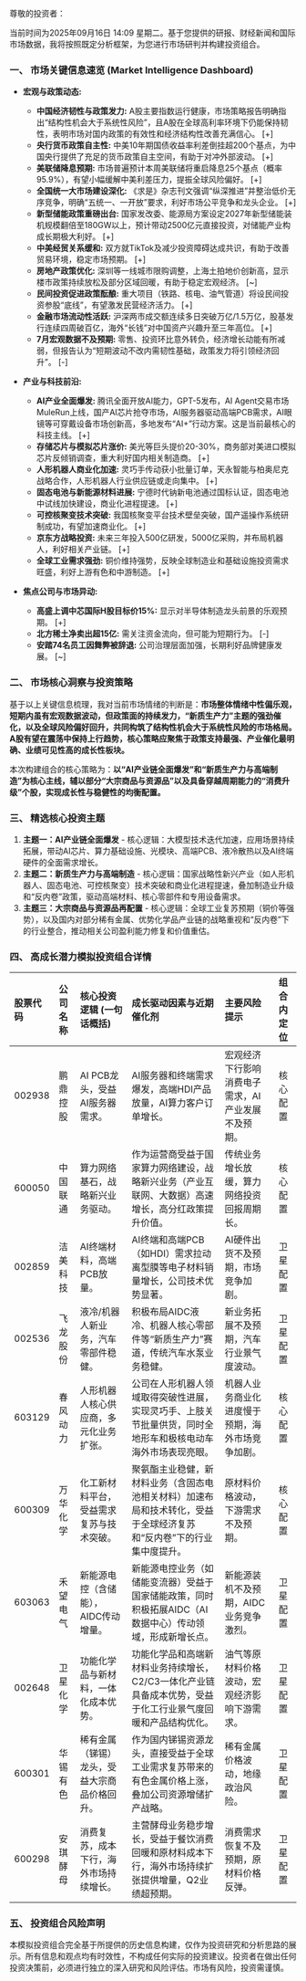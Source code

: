 尊敬的投资者：

当前时间为2025年09月16日 14:09 星期二。基于您提供的研报、财经新闻和国际市场数据，我将按照既定分析框架，为您进行市场研判并构建投资组合。

### 一、 市场关键信息速览 (Market Intelligence Dashboard)

*   **宏观与政策动态:**
    *   **中国经济韧性与政策发力:** A股主要指数运行健康，市场策略报告明确指出“结构性机会大于系统性风险”，且A股在全球高利率环境下仍能保持韧性，表明市场对国内政策的有效性和经济结构性改善充满信心。 [+]
    *   **央行货币政策自主性:** 中美10年期国债收益率利差倒挂超200个基点，为中国央行提供了充足的货币政策自主空间，有助于对冲外部波动。 [+]
    *   **美联储降息预期:** 市场普遍预计本周美联储将重启降息25个基点（概率95.9%），有望小幅缓解中美利差压力，提振全球风险偏好。 [+]
    *   **全国统一大市场建设深化:** 《求是》杂志刊文强调“纵深推进”并整治低价无序竞争，明确“五统一、一开放”要求，利好市场公平竞争和龙头企业。 [+]
    *   **新型储能政策重磅出台:** 国家发改委、能源局方案设定2027年新型储能装机规模翻倍至180GW以上，预计带动2500亿元直接投资，对储能产业构成长期极大利好。 [+]
    *   **中美经贸关系缓和:** 双方就TikTok及减少投资障碍达成共识，有助于改善贸易环境，稳定市场预期。 [+]
    *   **房地产政策优化:** 深圳等一线城市限购调整，上海土拍地价创新高，显示楼市政策持续放松及部分区域回暖，有助于稳定宏观经济。 [~]
    *   **民间投资促进政策酝酿:** 重大项目（铁路、核电、油气管道）将设民间投资参股“底线”，有望激发民营经济活力。 [+]
    *   **金融市场流动性活跃:** 沪深两市成交额连续多日突破万亿/1.5万亿，股基发行连续四周破百亿，海外“长钱”对中国资产兴趣升至三年高位。 [+]
    *   **7月宏观数据不及预期:** 零售、投资环比意外转负，经济增长动能有所减弱，但报告认为“短期波动不改内需韧性基础，政策发力将引领经济回升”。 [-]

*   **产业与科技前沿:**
    *   **AI产业全面爆发:** 腾讯全面开放AI能力，GPT-5发布，AI Agent交易市场MuleRun上线，国产AI芯片抢夺市场，AI服务器驱动高端PCB需求，AI眼镜等可穿戴设备市场创新高，多地发布“AI+”行动方案。这是当前最核心的科技主线。 [+]
    *   **存储芯片与模拟芯片涨价:** 美光等巨头提价20-30%，商务部对美进口模拟芯片反倾销调查，重大利好国内相关制造商。 [+]
    *   **人形机器人商业化加速:** 灵巧手传动获小批量订单，天永智能与柏奥尼克战略合作，人形机器人行业供应链或走向集中。 [+]
    *   **固态电池与新能源材料进展:** 宁德时代钠新电池通过国标认证，固态电池中试线加快建设，商业化进程提速。 [+]
    *   **可控核聚变技术突破:** 我国核聚变平台技术壁垒突破，国产遥操作系统研制成功，有望加速商业化。 [+]
    *   **京东方战略投资:** 未来三年投入500亿研发，5000亿采购，并布局机器人，利好相关产业链。 [+]
    *   **全球工业需求强劲:** 铜价维持强势，反映全球制造业和基础设施投资需求旺盛，利好上游有色和中游制造。 [+]

*   **焦点公司与市场异动:**
    *   **高盛上调中芯国际H股目标价15%:** 显示对半导体制造龙头前景的乐观预期。 [+]
    *   **北方稀土净卖出超15亿:** 需关注资金流向，但可能为短期行为。 [-]
    *   **安踏74名员工因舞弊被辞退:** 公司治理层面加强，长期利好品牌健康发展。 [~]

### 二、 市场核心洞察与投资策略

基于以上关键信息梳理，我对当前市场情绪的判断是：**市场整体情绪中性偏乐观，短期内虽有宏观数据波动，但政策面的持续发力，“新质生产力”主题的强劲催化，以及全球风险偏好回升，共同构筑了结构性机会大于系统性风险的市场格局。A股有望在震荡中保持上行趋势，核心策略应聚焦于政策支持最强、产业催化最明确、业绩可见性高的成长性板块。**

本次构建组合的核心策略为：**以“AI产业链全面爆发”和“新质生产力与高端制造”为核心主线，辅以部分“大宗商品与资源品”以及具备穿越周期能力的“消费升级”个股，实现成长性与稳健性的均衡配置。**

### 三、 精选核心投资主题

1.  **主题一：AI产业链全面爆发** - 核心逻辑：大模型技术迭代加速，应用场景持续拓展，带动AI芯片、算力基础设施、光模块、高端PCB、液冷散热以及AI终端硬件的全面需求增长。
2.  **主题二：新质生产力与高端制造** - 核心逻辑：国家战略性新兴产业（如人形机器人、固态电池、可控核聚变）技术突破和商业化进程提速，叠加制造业升级和“反内卷”政策，驱动高端材料、核心零部件和专用设备需求。
3.  **主题三：大宗商品与资源品再配置** - 核心逻辑：全球工业复苏预期（铜价等强势），以及国内对部分稀有金属、优势化学品产业链的战略重视和“反内卷”下的行业整合，推动相关公司盈利能力修复和价值重估。

### 四、 高成长潜力模拟投资组合详情

| 股票代码 | 公司名称 | 核心投资逻辑 (一句话概括) | 成长驱动因素与近期催化剂 | 主要风险提示 | 组合内定位 |
| :------- | :------- | :------------------------ | :----------------------- | :----------- | :--------- |
| 002938   | 鹏鼎控股 | AI PCB龙头，受益AI服务器需求。 | AI服务器和终端需求爆发，高端HDI产品放量，AI算力客户订单增长。 | 宏观经济下行影响消费电子需求，AI产业发展不及预期。 | 核心配置 |
| 600050   | 中国联通 | 算力网络基石，战略新兴业务驱动。 | 作为运营商受益于国家算力网络建设，战略新兴业务（产业互联网、大数据）高速增长，高分红政策提升价值。 | 传统业务增长放缓，算力网络投资回报周期长。 | 核心配置 |
| 002859   | 洁美科技 | AI终端材料，高端PCB放量。 | AI终端和高端PCB（如HDI）需求拉动离型膜等电子材料销量增长，公司技术优势显著。 | AI硬件出货不及预期，市场竞争加剧。 | 卫星配置 |
| 002536   | 飞龙股份 | 液冷/机器人新业务，汽车零部件稳健。 | 积极布局AIDC液冷、机器人核心零部件等“新质生产力”赛道，传统汽车水泵业务稳健。 | 新业务拓展不及预期，汽车行业景气度波动。 | 卫星配置 |
| 603129   | 春风动力 | 人形机器人核心供应商，多元化业务扩张。 | 公司在人形机器人领域取得突破性进展，实现灵巧手、上肢关节批量供货，同时全地形车和极核电动车海外市场表现亮眼。 | 机器人业务商业化进度慢于预期，海外市场竞争加剧。 | 核心配置 |
| 600309   | 万华化学 | 化工新材料平台，受益需求复苏与技术突破。 | 聚氨酯主业稳健，新材料业务（含固态电池相关材料）加速布局和技术转化，受益于全球经济复苏和“反内卷”下的行业集中度提升。 | 原材料价格波动，下游需求不及预期。 | 核心配置 |
| 603063   | 禾望电气 | 新能源电控（含储能），AIDC传动增量。 | 新能源电控业务（如储能变流器）受益于国家储能政策，同时积极拓展AIDC（AI数据中心）传动领域，形成新增长点。 | 新能源装机不及预期，AIDC业务竞争激烈。 | 卫星配置 |
| 002648   | 卫星化学 | 功能化学品与新材料，一体化成本优势。 | 功能化学品和高端新材料业务持续增长，C2/C3一体化产业链具备成本优势，受益于化工行业景气度回暖和产品结构优化。 | 油气等原材料价格波动，宏观经济影响下游需求。 | 卫星配置 |
| 600301   | 华锡有色 | 稀有金属（锑锡）龙头，受益大宗商品价格回升。 | 作为国内锑锡资源龙头，直接受益于全球工业需求复苏带来的有色金属价格上涨，叠加公司资源增储扩产战略。 | 稀有金属价格波动，地缘政治风险。 | 卫星配置 |
| 600298   | 安琪酵母 | 消费复苏，成本下行，海外市场持续增长。 | 主营酵母业务稳步增长，受益于餐饮消费回暖和原材料成本下行，海外市场持续扩张提供增量，Q2业绩超预期。 | 消费需求恢复不及预期，原材料价格反弹。 | 卫星配置 |

### 五、 投资组合风险声明

本模拟投资组合完全基于所提供的历史信息构建，仅作为投资研究和分析思路的展示。所有信息和观点均有时效性，不构成任何实际的投资建议。投资者在做出任何投资决策前，必须进行独立的深入研究和风险评估。市场有风险，投资需谨慎。